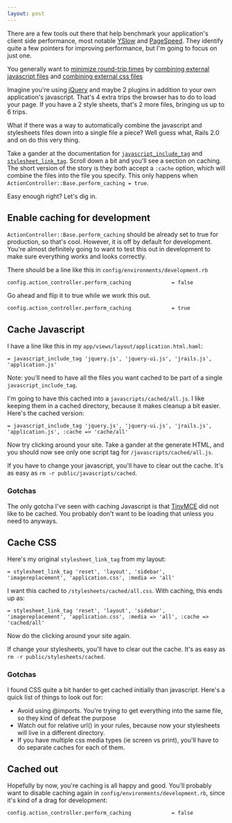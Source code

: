 ```yaml
---
layout: post
---
```

There are a few tools out there that help benchmark your application's client side performance, most notable [YSlow](http://developer.yahoo.com/yslow/) and [PageSpeed](http://code.google.com/speed/page-speed/). They identify quite a few pointers for improving performance, but I'm going to focus on just one.

You generally want to [minimize round-trip times](http://code.google.com/speed/page-speed/docs/rtt.html#CombineJSandCSS) by [combining external javascript files](http://code.google.com/speed/page-speed/docs/rtt.html#CombineJS) and [combining external css files](http://code.google.com/speed/page-speed/docs/rtt.html#CombineCSS)

Imagine you're using [jQuery](http://jquery.com/) and maybe 2 plugins in addition to your own application's javascript. That's 4 extra trips the browser has to do to load your page. If you have a 2 style sheets, that's 2 more files, bringing us up to 6 trips.

What if there was a way to automatically combine the javascript and stylesheets files down into a single file a piece? Well guess what, Rails 2.0 and on do this very thing.

Take a gander at the documentation for [`javascript_include_tag`](http://api.rubyonrails.org/classes/ActionView/Helpers/AssetTagHelper.html#M001713) and [`stylesheet_link_tag`](http://api.rubyonrails.org/classes/ActionView/Helpers/AssetTagHelper.html#M001719). Scroll down a bit and you'll see a section on caching. The short version of the story is they both accept a `:cache` option, which will combine the files into the file you specify. This only happens when `ActionController::Base.perform_caching = true`.

Easy enough right? Let's dig in.

## Enable caching for development

`ActionController::Base.perform_caching` should be already set to true for production, so that's cool. However, it is off by default for development. You're almost definitely going to want to test this out in development to make sure everything works and looks correctly.

There should be a line like this in `config/environments/development.rb`

    config.action_controller.perform_caching             = false
    
Go ahead and flip it to true while we work this out.

    config.action_controller.perform_caching             = true
    
## Cache Javascript

I have a line like this in my `app/views/layout/application.html.haml`:

    = javascript_include_tag 'jquery.js', 'jquery-ui.js', 'jrails.js', 'application.js'
    
Note: you'll need to have all the files you want cached to be part of a single `javascript_include_tag`.
    
I'm going to have this cached into a `javascripts/cached/all.js`. I like keeping them in a cached directory, because it makes cleanup a bit easier. Here's the cached version:

    = javascript_include_tag 'jquery.js', 'jquery-ui.js', 'jrails.js', 'application.js', :cache => 'cache/all'

Now try clicking around your site. Take a gander at the generate HTML, and you should now see only one script tag for `/javascripts/cached/all.js`.

If you have to change your javascript, you'll have to clear out the cache. It's as easy as `rm -r public/javascripts/cached`.

### Gotchas

The only gotcha I've seen with caching Javascript is that [TinyMCE](http://tinymce.moxiecode.com/) did  not like to be cached. You probably don't want to be loading that unless you need to anyways.

## Cache CSS

Here's my original `stylesheet_link_tag` from my layout:

    = stylesheet_link_tag 'reset', 'layout', 'sidebar', 'imagereplacement', 'application.css', :media => 'all'
    
I want this cached to `/stylesheets/cached/all.css`. With caching, this ends up as: 

    = stylesheet_link_tag 'reset', 'layout', 'sidebar', 'imagereplacement', 'application.css', :media => 'all', :cache => 'cached/all'
    
Now do the clicking around your site again.

If change your stylesheets, you'll have to clear out the cache. It's as easy as `rm -r public/stylesheets/cached`.

### Gotchas

I found CSS quite a bit harder to get cached initially than javascript. Here's a quick list of things to look out for:

 * Avoid using @imports. You're trying to get everything into the same file, so they kind of defeat the purpose
 * Watch out for relative url() in your rules, because now your stylesheets will live in a different directory.
 * If you have multiple css media types (ie screen vs print), you'll have to do separate caches for each of them.
 
## Cached out

Hopefully by now, you're caching is all happy and good. You'll probably want to disable caching again in `config/environments/development.rb`, since it's kind of a drag for development:

    config.action_controller.perform_caching             = false
